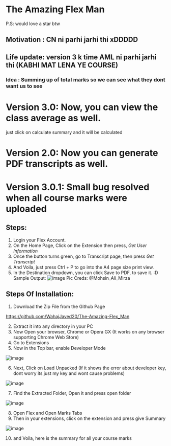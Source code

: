 # The Amazing Flex Man
P.S: would love a star btw
## Motivation : CN ni parhi jarhi thi xDDDDD
## Life update: version 3 k time AML ni parhi jarhi thi (KABHI MAT LENA YE COURSE)
### Idea : Summing up of total marks so we can see what they dont want us to see
# Version 3.0: Now, you can view the class average as well.
just click on calculate summary and it will be calculated
# Version 2.0: Now you can generate PDF transcripts as well.
# Version 3.0.1: Small bug resolved when all course marks were uploaded
## Steps:
1. Login your Flex Account.
2. On the Home Page, Click on the Extension then press, *Get User Information*
3. Once the button turns green, go to Transcript page, then press *Get Transcript*
4. And Voila, just press Ctrl + P to go into the A4 page size print view.
5. In the Destination dropdown, you can click Save to PDF, to save it. :D
Sample Output:
![image](https://github.com/WahajJaved20/The-Amazing-Flex_Man/assets/84095994/9be4c7b4-f13c-447e-aea6-aab5b8ed42f9)
Pic Creds: @Mohsin_Ali_Mirza
## Steps Of Installation:
1. Download the Zip File from the Github Page

https://github.com/WahajJaved20/The-Amazing-Flex_Man

2. Extract it into any directory in your PC 
3. Now Open your browser, Chrome or Opera GX (It works on any browser supporting Chrome Web Store)
4. Go to Extensions
5. Now in the Top bar, enable Developer Mode

![image](https://github.com/WahajJaved20/The-Amazing-Flex_Man/assets/84095994/81dfede5-4779-46bf-9d74-4512bca2978f)

6. Next, Click on Load Unpacked (If it shows the error about developer key, dont worry its just my key and wont cause problems)

![image](https://github.com/WahajJaved20/The-Amazing-Flex_Man/assets/84095994/7e82b1d5-8c9d-461d-9a1a-f83ef37e67e3)

7. Find the Extracted Folder, Open it and press open folder

![image](https://github.com/WahajJaved20/The-Amazing-Flex_Man/assets/84095994/dc78c57e-a230-43bf-b084-ddee2cf8ee0d)

8. Open Flex and Open Marks Tabs
9. Then in your extensions, click on the extension and press give Summary 

![image](https://github.com/WahajJaved20/The-Amazing-Flex_Man/assets/84095994/84c801ec-b3ff-4f69-bf33-01247cb62409)

10. and Voila, here is the summary for all your course marks
